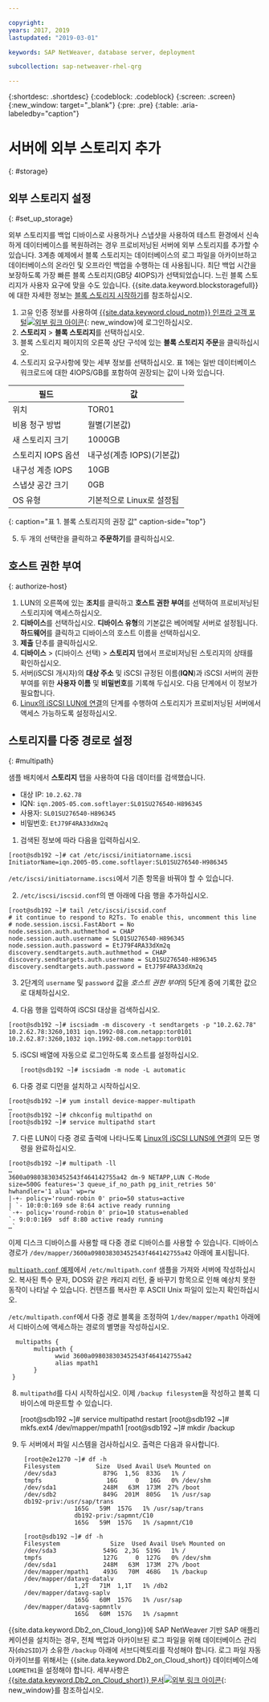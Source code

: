 ```yaml
---

copyright:
years: 2017, 2019
lastupdated: "2019-03-01"

keywords: SAP NetWeaver, database server, deployment

subcollection: sap-netweaver-rhel-qrg

---
```


{:shortdesc: .shortdesc}
{:codeblock: .codeblock}
{:screen: .screen}
{:new_window: target="_blank"}
{:pre: .pre}
{:table: .aria-labeledby="caption"}

# 서버에 외부 스토리지 추가
{: #storage}

## 외부 스토리지 설정
{: #set_up_storage}

외부 스토리지를 백업 디바이스로 사용하거나 스냅샷을 사용하여 테스트 환경에서 신속하게 데이터베이스를 복원하려는 경우 프로비저닝된 서버에 외부 스토리지를 추가할 수 있습니다. 3계층 예제에서 블록 스토리지는 데이터베이스의 로그 파일을 아카이브하고 데이터베이스의 온라인 및 오프라인 백업을 수행하는 데 사용됩니다. 최단 백업 시간을 보장하도록 가장 빠른 블록 스토리지(GB당 4IOPS)가 선택되었습니다. 느린 블록 스토리지가 사용자 요구에 맞을 수도 있습니다. {{site.data.keyword.blockstoragefull}}에 대한 자세한 정보는 [블록 스토리지 시작하기](/docs/infrastructure/BlockStorage?topic=BlockStorage-GettingStarted#getting-started-with-block-storage)를 참조하십시오.


1. 고유 인증 정보를 사용하여 [{{site.data.keyword.cloud_notm}} 인프라 고객 포털![외부 링크 아이콘](../icons/launch-glyph.svg "외부 링크 아이콘")](https://control.softlayer.com/){: new_window}에 로그인하십시오.
2. **스토리지** > **블록 스토리지**를 선택하십시오.
3. 블록 스토리지 페이지의 오른쪽 상단 구석에 있는 **블록 스토리지 주문**을 클릭하십시오.
4. 스토리지 요구사항에 맞는 세부 정보를 선택하십시오. 표 1에는 일반 데이터베이스 워크로드에 대한 4IOPS/GB를 포함하여 권장되는 값이 나와 있습니다.

|              필드               |값                                        |
| -------------------------------- | ------------------------------------------------- |
|위치                          | TOR01                                             |
|비용 청구 방법                    | 월별(기본값)                                 |
|새 스토리지 크기                  | 1000GB                                           |
|스토리지 IOPS 옵션              | 내구성(계층 IOPS)(기본값)                 |
|내구성 계층 IOPS             | 10GB                                             |
|스냅샷 공간 크기               |0GB                                              |
|OS 유형                           | 기본적으로 Linux로 설정됨                                 |
{: caption="표 1. 블록 스토리지의 권장 값" caption-side="top"}

5. 두 개의 선택란을 클릭하고 **주문하기**를 클릭하십시오.

## 호스트 권한 부여
{: authorize-host}

1. LUN의 오른쪽에 있는 **조치**를 클릭하고 **호스트 권한 부여**를 선택하여 프로비저닝된 스토리지에 액세스하십시오.
2. **디바이스**를 선택하십시오. **디바이스 유형**의 기본값은 베어메탈 서버로 설정됩니다. **하드웨어**를 클릭하고 디바이스의 호스트 이름을 선택하십시오.
3. **제출** 단추를 클릭하십시오.
4. **디바이스** > (디바이스 선택) > **스토리지** 탭에서 프로비저닝된 스토리지의 상태를 확인하십시오.
5. 서버(iSCSI 개시자)의 **대상 주소** 및 iSCSI 규정된 이름(**IQN**)과 iSCSI 서버의 권한 부여를 위한 **사용자 이름** 및 **비밀번호**를 기록해 두십시오. 다음 단계에서 이 정보가 필요합니다.
6. [Linux의 iSCSI LUN에 연결](/docs/infrastructure/BlockStorage?topic=BlockStorage-mountingLinux#connecting-to-mpio-iscsi-luns-on-linux)의 단계를 수행하여 스토리지가 프로비저닝된 서버에서 액세스 가능하도록 설정하십시오.

## 스토리지를 다중 경로로 설정
{: #multipath}

샘플 배치에서 **스토리지** 탭을 사용하여 다음 데이터를 검색했습니다.
  * 대상 IP: `10.2.62.78`
  * IQN: `iqn.2005-05.com.softlayer:SL01SU276540-H896345`
  * 사용자: `SL01SU276540-H896345`
  * 비밀번호: `EtJ79F4RA33dXm2q`

1. 검색된 정보에 따라 다음을 입력하십시오.
```
[root@sdb192 ~]# cat /etc/iscsi/initiatorname.iscsi
InitiatorName=iqn.2005-05.come.softlayer:SL01SU276540-H986345
```
   `/etc/iscsi/initiatorname.iscsi`에서 기존 항목을 바꿔야 할 수 있습니다.

2. `/etc/iscsi/iscsid.conf`의 맨 아래에 다음 행을 추가하십시오.
```
[root@sdb192 ~]# tail /etc/iscsi/iscsid.conf
# it continue to respond to R2Ts. To enable this, uncomment this line
# node.session.iscsi.FastAbort = No
node.session.auth.authmethod = CHAP
node.session.auth.username = SL01SU276540-H896345
node.session.auth.password = EtJ79F4RA33dXm2q
discovery.sendtargets.auth.authmethod = CHAP
discovery.sendtargets.auth.username = SL01SU276540-H896345
discovery.sendtargets.auth.password = EtJ79F4RA33dXm2q
```

3. 2단계의 `username` 및 `password` 값을 *호스트 권한 부여*의 5단계 중에 기록한 값으로 대체하십시오.

4. 다음 행을 입력하여 iSCSI 대상을 검색하십시오.
```
[root@sdb192 ~]# iscsiadm -m discovery -t sendtargets -p "10.2.62.78"
10.2.62.78:3260,1031 iqn.1992-08.com.netapp:tor0101
10.2.62.87:3260,1032 iqn.1992-08.com.netapp:tor0101
```

5. iSCSI 배열에 자동으로 로그인하도록 호스트를 설정하십시오.

      `[root@sdb192 ~]# iscsiadm -m node -L automatic`

6. 다중 경로 디먼을 설치하고 시작하십시오.
```
[root@sdb192 ~]# yum install device-mapper-multipath
…
[root@sdb192 ~]# chkconfig multipathd on
[root@sdb192 ~]# service multipathd start
```

7. 다른 LUN이 다중 경로 출력에 나타나도록 [Linux의 iSCSI LUNS에 연결](/docs/infrastructure/BlockStorage?topic=BlockStorage-mountingLinux)의 모든 명령을 완료하십시오.
```
[root@sdb192 ~]# multipath -ll
…
3600a098038303452543f464142755a42 dm-9 NETAPP,LUN C-Mode
size=500G features='3 queue_if_no_path pg_init_retries 50' hwhandler='1 alua' wp=rw
|-+- policy='round-robin 0' prio=50 status=active
| `- 10:0:0:169 sde 8:64 active ready running
`-+- policy='round-robin 0' prio=10 status=enabled
`- 9:0:0:169  sdf 8:80 active ready running
…`
```

이제 디스크 디바이스를 사용할 때 다중 경로 디바이스를 사용할 수 있습니다. 디바이스 경로가 `/dev/mapper/3600a098038303452543f464142755a42` 아래에 표시됩니다.

[`multipath.conf` 예제](/docs/infrastructure/sap-netweaver-rhel-qrg?topic=sap-netweaver-rhel-qrg-sample)에서 `/etc/multipath.conf` 샘플을 가져와 서버에 작성하십시오. 복사된 특수 문자, DOS와 같은 캐리지 리턴, 줄 바꾸기 항목으로 인해 예상치 못한 동작이 나타날 수 있습니다. 컨텐츠를 복사한 후 ASCII Unix 파일이 있는지 확인하십시오.

`/etc/multipath.conf`에서 다중 경로 블록을 조정하여 `1/dev/mapper/mpath1` 아래에서 디바이스에 액세스하는 경로의 별명을 작성하십시오.

      multipaths {
	       multipath {
		         wwid 3600a098038303452543f464142755a42
		         alias mpath1
	       }
     }

8. `multipathd`를 다시 시작하십시오. 이제 `/backup filesystem`을 작성하고 블록 디바이스에 마운트할 수 있습니다.

      [root@sdb192 ~]# service multipathd restart
      [root@sdb192 ~]# mkfs.ext4 /dev/mapper/mpath1
      [root@sdb192 ~]# mkdir  /backup

9. 두 서버에서 파일 시스템을 검사하십시오. 출력은 다음과 유사합니다.

        [root@e2e1270 ~]# df -h
        Filesystem		    Size  Used Avail Use% Mounted on
        /dev/sda3             879G  1,5G  833G   1% /
        tmpfs                  16G     0   16G   0% /dev/shm
        /dev/sda1             248M   63M  173M  27% /boot
        /dev/sdb2             849G  201M  805G   1% /usr/sap
        db192-priv:/usr/sap/trans
                      165G   59M  157G   1% /usr/sap/trans
                      db192-priv:/sapmnt/C10
                      165G   59M  157G   1% /sapmnt/C10

        [root@sdb192 ~]# df -h
        Filesystem      	    Size  Used Avail Use% Mounted on
        /dev/sda3             549G  2,3G  519G   1% /
        tmpfs                 127G     0  127G   0% /dev/shm
        /dev/sda1             248M   63M  173M  27% /boot
        /dev/mapper/mpath1    493G   70M  468G   1% /backup
        /dev/mapper/datavg-datalv
                      1,2T   71M  1,1T   1% /db2
        /dev/mapper/datavg-saplv
                      165G   60M  157G   1% /usr/sap
        /dev/mapper/datavg-sapmntlv
                      165G   60M  157G   1% /sapmnt

{{site.data.keyword.Db2_on_Cloud_long}}에 SAP NetWeaver 기반 SAP 애플리케이션을 설치하는 경우, 전체 백업과 아카이브된 로그 파일을 위해 데이터베이스 관리자(`db2SID`)가 소유한 `/backup` 아래에 서브디렉토리를 작성해야 합니다. 로그 파일 자동 아카이브를 위해서는 {{site.data.keyword.Db2_on_Cloud_short}} 데이터베이스에 `LOGMETH1`을 설정해야 합니다. 세부사항은 [{{site.data.keyword.Db2_on_Cloud_short}} 문서![외부 링크 아이콘](../icons/launch-glyph.svg "외부 링크 아이콘")](http://www.ibm.com/support/knowledgecenter/SSEPGG_10.5.0/com.ibm.db2.luw.admin.ha.doc/doc/c0051344.html){: new_window}를 참조하십시오.
